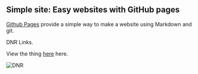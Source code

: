 ## Simple site: Easy websites with GitHub pages

[Github Pages](https://pages.github.com) provide a simple way to make a
website using Markdown and git.  

DNR Links.  

View the thing [here](https://dnrlinks.dnregemx.sh/) here.  

![DNR](https://i.imgur.com/XwZtq86.gif)
